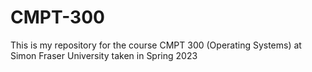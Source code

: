 # CMPT-300
This is my repository for the course CMPT 300 (Operating Systems) at Simon Fraser University taken in Spring 2023
